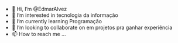 - 👋 Hi, I’m @EdmarAlvez
- 👀 I’m interested in tecnologia da informação
- 🌱 I’m currently learning Programação
- 💞️ I’m looking to collaborate on em projetos pra  ganhar experiência
- 📫 How to reach me ...

<!---
EdmarAlvez/EdmarAlvez is a ✨ special ✨ repository because its `README.md` (this file) appears on your GitHub profile.
You can click the Preview link to take a look at your changes.
--->

